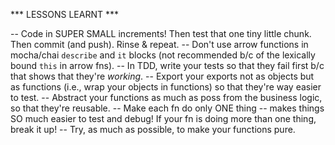 *** LESSONS LEARNT ***

-- Code in SUPER SMALL increments!  Then test that one tiny little chunk.  Then commit (and push).  Rinse & repeat.
-- Don't use arrow functions in mocha/chai `describe` and `it` blocks (not recommended b/c of the lexically bound `this` in arrow fns).
-- In TDD, write your tests so that they fail first b/c that shows that they're _working_.
-- Export your exports not as objects but as functions (i.e., wrap your objects in functions) so that they're way easier to test.
-- Abstract your functions as much as poss from the business logic, so that they're reusable.
-- Make each fn do only ONE thing -- makes things SO much easier to test and debug!  If your fn is doing more than one thing, break it up!
-- Try, as much as possible, to make your functions pure.
